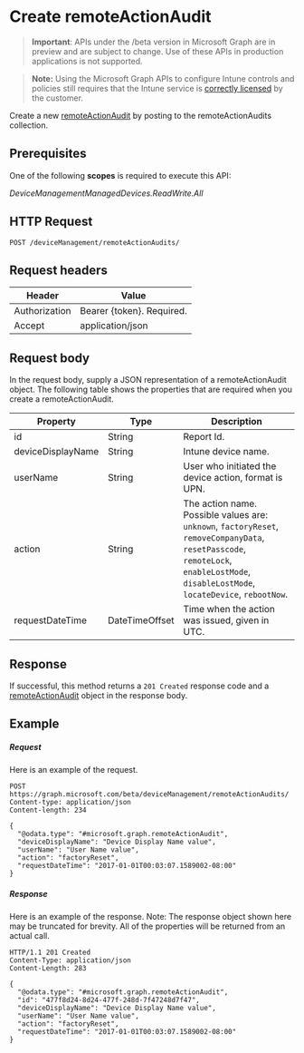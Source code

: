 ﻿# Create remoteActionAudit

> **Important**: APIs under the /beta version in Microsoft Graph are in preview and are subject to change. Use of these APIs in production applications is not supported.

> **Note:** Using the Microsoft Graph APIs to configure Intune controls and policies still requires that the Intune service is [correctly licensed](https://go.microsoft.com/fwlink/?linkid=839381) by the customer.

Create a new [remoteActionAudit](../resources/intune_devices_remoteactionaudit.md) by posting to the remoteActionAudits collection.
## Prerequisites
One of the following **scopes** is required to execute this API:

*DeviceManagementManagedDevices.ReadWrite.All*
## HTTP Request
<!-- {
  "blockType": "ignored"
}
-->
```http
POST /deviceManagement/remoteActionAudits/
```

## Request headers
|Header|Value|
|---|---|
|Authorization|Bearer {token}. Required.|
|Accept|application/json|

## Request body
In the request body, supply a JSON representation of a remoteActionAudit object.
The following table shows the properties that are required when you create a remoteActionAudit.

|Property|Type|Description|
|---|---|---|
|id|String|Report Id.|
|deviceDisplayName|String|Intune device name.|
|userName|String|User who initiated the device action, format is UPN.|
|action|String|The action name. Possible values are: `unknown`, `factoryReset`, `removeCompanyData`, `resetPasscode`, `remoteLock`, `enableLostMode`, `disableLostMode`, `locateDevice`, `rebootNow`.|
|requestDateTime|DateTimeOffset|Time when the action was issued, given in UTC.|

## Response

If successful, this method returns a `201 Created` response code and a [remoteActionAudit](../resources/intune_devices_remoteactionaudit.md) object in the response body.

## Example

##### Request

Here is an example of the request.
```http
POST https://graph.microsoft.com/beta/deviceManagement/remoteActionAudits/
Content-type: application/json
Content-length: 234

{
  "@odata.type": "#microsoft.graph.remoteActionAudit",
  "deviceDisplayName": "Device Display Name value",
  "userName": "User Name value",
  "action": "factoryReset",
  "requestDateTime": "2017-01-01T00:03:07.1589002-08:00"
}
```

##### Response

Here is an example of the response. Note: The response object shown here may be truncated for brevity. All of the properties will be returned from an actual call.
```http
HTTP/1.1 201 Created
Content-Type: application/json
Content-Length: 283

{
  "@odata.type": "#microsoft.graph.remoteActionAudit",
  "id": "477f8d24-8d24-477f-248d-7f47248d7f47",
  "deviceDisplayName": "Device Display Name value",
  "userName": "User Name value",
  "action": "factoryReset",
  "requestDateTime": "2017-01-01T00:03:07.1589002-08:00"
}
```



